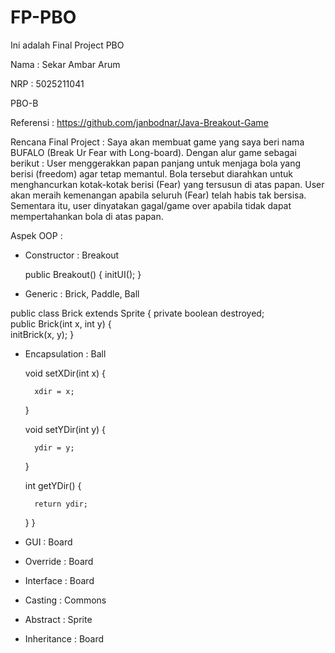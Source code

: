 # FP-PBO
Ini adalah Final Project PBO


Nama : Sekar Ambar Arum

NRP : 5025211041

PBO-B

Referensi : https://github.com/janbodnar/Java-Breakout-Game



Rencana Final Project : Saya akan membuat game yang saya beri nama BUFALO (Break Ur Fear with Long-board). Dengan alur game sebagai berikut : User menggerakkan papan panjang untuk menjaga bola yang berisi (freedom) agar tetap memantul. Bola tersebut diarahkan untuk menghancurkan kotak-kotak berisi (Fear) yang tersusun di atas papan.  User akan meraih kemenangan apabila seluruh (Fear) telah habis tak bersisa. Sementara itu, user dinyatakan gagal/game over apabila tidak dapat mempertahankan bola di atas papan.

Aspek OOP : 
- Constructor : Breakout

    public Breakout() {
        initUI();
    }
    
- Generic : Brick, Paddle, Ball

public class Brick<T> extends Sprite {
    private boolean destroyed;  
    public Brick(int x, int y) {   
        initBrick(x, y);
    }
    
- Encapsulation : Ball
    
    void setXDir(int x) {

        xdir = x;
    }

    void setYDir(int y) {

        ydir = y;
    }

    int getYDir() {

        return ydir;
    }
}
    
- GUI : Board
- Override : Board
- Interface : Board
- Casting : Commons
- Abstract : Sprite
- Inheritance : Board
